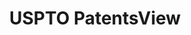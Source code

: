 ---
layout: default
bigquery: https://console.cloud.google.com/bigquery?p=patents-public-data&d=patentsview&page=dataset
citation: Attribution should be given to PatentsView for use, distribution, or derivative
  works.
code: https://github.com/CSSIP-AIR/PatentsView-Code-Snippets/
contributors: USPTO
cost: None
description: 'PatentsView includes US patent data including raw data (summaries, applications,
  pregrant applications), disambugations of inventors and assignees, and inventor
  gender estimates.  Also foreign priority data, # of figures and sheets, and government
  interest statements.'
documentation: https://patentsview.org/query/builder-faqs
last_edit: 04/13/2022, 05:41:39
location: https://patentsview.org/
maintained_by: USPTO
record_creation_timestamp: 12/2/2020 17:20:46
schema_fields:
- level_one
- contract_award_number
- disamb_inventor_id_20171003
- disamb_inventor_id_20191231
- state_fips
- num
- kind
- name_last
- main_group
- type
- length
- group
- country_transformed
- doctype
- latitude
- variety
- term_extension
- rule_47
- dependent
- disamb_inventor_id_20170307
- subgroup_id
- section
- classification_status
- exemplary
- disamb_inventor_id_20181127
- disamb_inventor_id_20200929
- disamb_inventor_id_20191008
- disamb_assignee_id_20200929
- term_grant
- application_id
- lawyer_id
- disamb_assignee_id_20200331
- rawassignee_id
- relkind
- num_figures
- gi_statement
- sequence
- date
- section_id
- assignee_id
- inventor_id
- role
- _371_date
- disclaimer_date
- status
- designation
- id
- location_id
- longitude
- abstract
- category_id
- filename
- lapse_of_patent
- name_first
- attribution_status
- disamb_inventor_id_20190312
- state
- subcategory_id
- subsection_id
- group_id
- classification_data_source
- uuid
- subclass
- latlong
- disamb_inventor_id_20180528
- organization_id
- city
- citation_id
- f371_date
- lname
- rel_id
- disamb_assignee_id_20181127
- classification_value
- classification_level
- level_three
- disamb_assignee_id_20200630
- term_disclaimer
- subgroup
- rawinventor_id
- disamb_inventor_id_20200630
- rawlocation_id
- action_date
- field_id
- publication_number
- male_flag
- disamb_inventor_id_20171226
- name
- latin_name
- level_two
- county_fips
- disamb_assignee_id_20190312
- symbol_position
- ipc_version_indicator
- country
- mainclass_id
- applicant_type
- reldocno
- organization
- category
- f102_date
- male
- sector_title
- disamb_inventor_id_20170808
- disamb_assignee_id_20191231
- disamb_inventor_id_20190820
- number
- doc_type
- title
- ipc_class
- disamb_inventor_id_20201229
- num_sheets
- deceased
- disamb_assignee_id_20190820
- county
- fname
- subclass_id
- series_code
- text
- disamb_inventor_id_20200331
- patent_id
- disamb_assignee_id_20191008
- field_title
- _102_date
- withdrawn
- num_claims
shortname: patentsview
tags:
- disambiguation
- United States
- gender
terms_of_use: Creative Commons Attribution 4.0 International License.
timeframe: 1963-1999
title: USPTO PatentsView
uuid: cf1780b1-e265-4e49-8d1d-83b9cfe0fd9a
---
